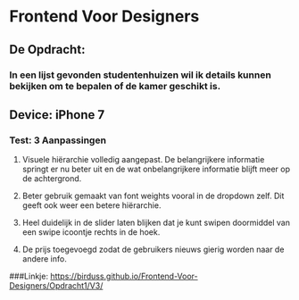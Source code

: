 # Frontend Voor Designers 

## De Opdracht: 

### In een lijst gevonden studentenhuizen wil ik details kunnen bekijken om te bepalen of de kamer geschikt is. 



## Device: iPhone 7



### Test: 3 Aanpassingen

1. Visuele hiërarchie volledig aangepast. De belangrijkere informatie springt er nu beter uit en de wat onbelangrijkere informatie blijft meer op de achtergrond. 

2. Beter gebruik gemaakt van font weights vooral in de dropdown zelf. Dit geeft ook weer een betere hiërarchie. 

3. Heel duidelijk in de slider laten blijken dat je kunt swipen doormiddel van een swipe icoontje rechts in de hoek. 

4. De prijs toegevoegd zodat de gebruikers nieuws gierig worden naar de andere info. 

###Linkje:
https://birduss.github.io/Frontend-Voor-Designers/Opdracht1/V3/
